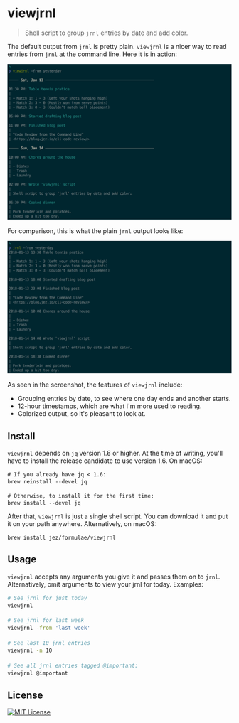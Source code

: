 # viewjrnl

> Shell script to group `jrnl` entries by date and add color.

The default output from `jrnl` is pretty plain. `viewjrnl` is a nicer way to
read entries from `jrnl` at the command line. Here it is in action:

![viewjrnl](screenshot-viewjrnl.png)

For comparison, this is what the plain `jrnl` output looks like:

![jrnl](screenshot-jrnl.png)

As seen in the screenshot, the features of `viewjrnl` include:

- Grouping entries by date, to see where one day ends and another starts.
- 12-hour timestamps, which are what I'm more used to reading.
- Colorized output, so it's pleasant to look at.

## Install

`viewjrnl` depends on `jq` version 1.6 or higher. At the time of writing, you'll
have to install the release candidate to use version 1.6. On macOS:

```
# If you already have jq < 1.6:
brew reinstall --devel jq

# Otherwise, to install it for the first time:
brew install --devel jq
```

After that, `viewjrnl` is just a single shell script. You can download it and
put it on your path anywhere. Alternatively, on macOS:

```
brew install jez/formulae/viewjrnl
```

## Usage

`viewjrnl` accepts any arguments you give it and passes them on to `jrnl`.
Alternatively, omit arguments to view your jrnl for today. Examples:

```bash
# See jrnl for just today
viewjrnl

# See jrnl for last week
viewjrnl -from 'last week'

# See last 10 jrnl entries
viewjrnl -n 10

# See all jrnl entries tagged @important:
viewjrnl @important
```

## License

[![MIT License](https://img.shields.io/badge/license-MIT-blue.svg)](https://jez.io/MIT-LICENSE.txt)
